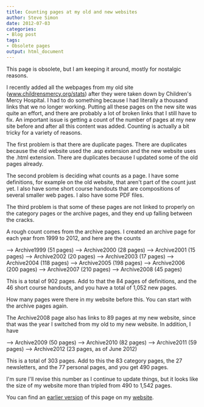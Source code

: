 ```yaml
---
title: Counting pages at my old and new websites
author: Steve Simon
date: 2012-07-03
categories:
- Blog post
tags:
- Obsolete pages
output: html_document
---
```

This page is obsolete, but I am keeping it around, mostly for nostalgic reasons.

I recently added all the webpages from my old site (www.childrensmercy.org/stats) after they were taken down by Children's Mercy Hospital. I had to do something because I had literally a thousand links that we no longer working. Putting all these pages on the new site was quite an effort, and there are probably a lot of broken links that I still have to fix. An important issue is getting a count of the number of pages at my new site before and after all this content was added. Counting is actually a bit tricky for a variety of reasons.

The first problem is that there are duplicate pages. There are duplicates because the old website used the .asp extension and the new website uses the .html extension. There are duplicates because I updated some of the old pages already.

The second problem is deciding what counts as a page. I have some definitions, for example on the old website, that aren't part of the count just yet. I also have some short course handouts that are compositions of several smaller web pages. I also have some PDF files.

The third problem is that some of these pages are not linked to properly on the category pages or the archive pages, and they end up falling between the cracks.

A rough count comes from the archive pages. I created an archive page for each year from 1999 to 2012, and here are the counts

--> Archive1999 (51 pages)
--> Archive2000 (28 pages)
--> Archive2001 (15 pages)
--> Archive2002 (20 pages)
--> Archive2003 (17 pages)
--> Archive2004 (118 pages)
--> Archive2005 (198 pages)
--> Archive2006 (200 pages)
--> Archive2007 (210 pages)
--> Archive2008 (45 pages)

This is a total of 902 pages. Add to that the 84 pages of definitions, and the 46 short course handouts, and you have a total of 1,052 new pages.

How many pages were there in my website before this. You can start with the archive pages again.

The Archive2008 page also has links to 89 pages at my new website, since that was the year I switched from my old to my new website. In addition, I have

--> Archive2009 (50 pages)
--> Archive2010 (82 pages)
--> Archive2011 (59 pages)
--> Archive2012 (23 pages, as of June 2012)

This is a total of 303 pages. Add to this the 83 category pages, the 27 newsletters, and the 77 personal pages, and you get 490 pages.

I'm sure I'll revise this number as I continue to update things, but it looks like the size of my website more than tripled from 490 to 1,542 pages.

You can find an [earlier version][sim1] of this page on my [website][sim2].

[sim1]: http://www.pmean.com/12/counting.html
[sim2]: http://www.pmean.com
